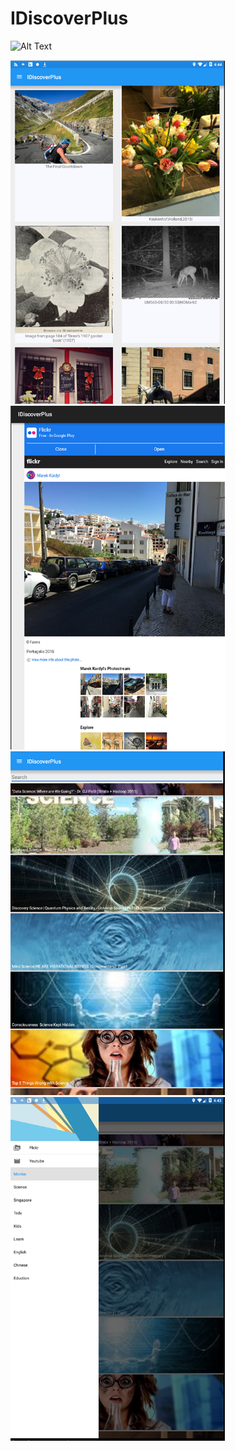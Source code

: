 # IDiscoverPlus



![Alt Text](https://github.com/fulinme/IdiscoveryPlus/blob/master/resource/Aug%2030%2C%202015%2019:273.gif)

<img src="https://github.com/fulinme/IdiscoveryPlus/blob/master/resource/0.png" alt="GitHub" title="GitHub,Social Coding" width="343" height="550" />
<img src="https://github.com/fulinme/IdiscoveryPlus/blob/master/resource/1.png" alt="GitHub" title="GitHub,Social Coding" width="343" height="550" />
<img src="https://github.com/fulinme/IdiscoveryPlus/blob/master/resource/3.png" alt="GitHub" title="GitHub,Social Coding" width="343" height="550" />
<img src="https://github.com/fulinme/IdiscoveryPlus/blob/master/resource/4.png" alt="GitHub" title="GitHub,Social Coding" width="343" height="550" />
